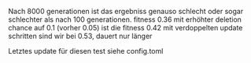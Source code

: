Nach 8000 generationen ist das ergebniss genauso schlecht oder sogar schlechter als nach 100 generationen. fitness 0.36
mit erhöhter deletion chance auf 0.1 (vorher 0.05) ist die fitness 0.42
mit verdoppelten update schritten sind wir bei 0.53, dauert nur länger

Letztes update für diesen test siehe config.toml